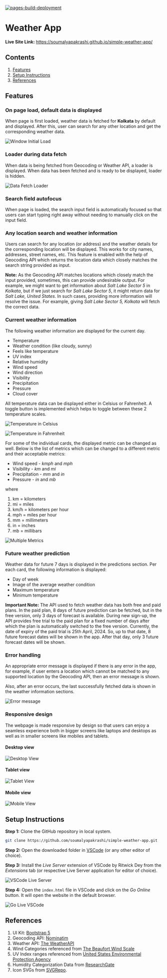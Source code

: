 [![pages-build-deployment](https://github.com/soumalyapakrashi/simple-weather-app/actions/workflows/pages/pages-build-deployment/badge.svg)](https://github.com/soumalyapakrashi/simple-weather-app/actions/workflows/pages/pages-build-deployment)

# Weather App

**Live Site Link:** https://soumalyapakrashi.github.io/simple-weather-app/

## Contents

1. [Features](#features)
2. [Setup Instructions](#setup-instructions)
3. [References](#references)

## Features

### On page load, default data is displayed

When page is first loaded, weather data is fetched for **Kolkata** by default and displayed. After this, user can search for any other location and get the corresponding weather data.

![Window Initial Load](assets/img/window-initial-load.jpg)

### Loader during data fetch

When data is being fetched from Geocoding or Weather API, a loader is displayed. When data has been fetched and is ready to be displayed, loader is hidden.

![Data Fetch Loader](assets/img/loader-during-data-fetch.jpg)

### Search field autofocus

When page is loaded, the search input field is automatically focused so that users can start typing right away without needing to manually click on the input field.

### Any location search and weather information

Users can search for any location (or address) and the weather details for the corresponding location will be displayed. This works for city names, addresses, street names, etc. This feature is enabled with the help of Geocoding API which returns the location data which closely matches the search string provided as input.

**Note:** As the Geocoding API matches locations which closely match the input provided, sometimes, this can provide undesirable output. For example, we might want to get information about _Salt Lake Sector 5_ in _Kolkata_, but if we just search for _Salt Lake Sector 5_, it might return data for _Salt Lake, United States_. In such cases, providing more information will resolve the issue. For example, giving _Salt Lake Sector 5, Kolkata_ will fetch the correct data.

### Current weather information

The following weather information are displayed for the current day.

* Temperature
* Weather condition (like cloudy, sunny)
* Feels like temperature
* UV index
* Relative humidity
* Wind speed
* Wind direction
* Visibility
* Precipitation
* Pressure
* Cloud cover

All temperature data can be displayed either in Celsius or Fahrenheit. A toggle button is implemented which helps to toggle between these 2 temperature scales.

![Temperature in Celsius](assets/img/temperature-celsius.jpg)

![Temperature in Fahrenheit](assets/img/temperature-fahrenheit.jpg)

For some of the individual cards, the displayed metric can be changed as well. Below is the list of metrics which can be changed to a different metric and their acceptable metrics:

* Wind speed - _kmph_ and _mph_
* Visibility - _km_ and _mi_
* Precipitation - _mm_ and _in_
* Pressure - _in_ and _mb_

where

1. km = kilometers
2. mi = miles
3. km/h = kilometers per hour
4. mph = miles per hour
5. mm = millimeters
5. in = inches
6. mb = millibars

![Multiple Metrics](assets/img/multiple-metrics.jpg)

### Future weather prediction

Weather data for future 7 days is displayed in the predictions section. Per each card, the following information is displayed:

* Day of week
* Image of the average weather condition
* Maximum temperature
* Minimum temperature

**Important Note:** The API used to fetch weather data has both free and paid plans. In the paid plan, 8 days of future prediction can be fetched, but in the free version, only 3 days of forecast is available. During new sign-up, the API provides free trial to the paid plan for a fixed number of days after which the plan is automatically switched to the free version. Currently, the date of expiry of the paid trial is 25th April, 2024. So, up to that date, 8 future forecast dates will be shown in the app. After that day, only 3 future forecast dates will be shown.

### Error handling

An appropriate error message is displayed if there is any error in the app, for example, if user enters a location which cannot be matched to any supported location by the Geocoding API, then an error message is shown.

Also, after an error occurs, the last successfully fetched data is shown in the weather information sections.

![Error message](assets/img/error.jpg)

### Responsive design

The webpage is made responsive by design so that users can enjoy a seamless experience both in bigger screens like laptops and desktops as well as in smaller screens like mobiles and tablets.

#### Desktop view

![Desktop View](assets/img/desktop-view.jpg)

#### Tablet view

![Tablet View](assets/img/tablet-view.jpg)

#### Mobile view

![Mobile View](assets/img/mobile-view.jpg)

## Setup Instructions

**Step 1:** Clone the GitHub repository in local system.

```bash
git clone https://github.com/soumalyapakrashi/simple-weather-app.git
```

**Step 2:** Open the downloaded folder in [VSCode](https://code.visualstudio.com/) (or any other editor of choice).

**Step 3:** Install the _Live Server_ extension of VSCode by Ritwick Dey from the _Extensions_ tab (or respective Live Server application for editor of choice).

![VSCode Live Server](assets/img/live-server-vscode.jpg)

**Step 4:** Open the `index.html` file in VSCode and click on the _Go Online_ button. It will open the website in the default browser.

![Go Live VSCode](assets/img/go-live-vscode.jpg)

## References

1. UI Kit: [Bootstrap 5](https://getbootstrap.com/)
2. Geocoding API: [Nominatim](https://nominatim.org/)
3. Weather API: [The WeatherAPI](https://www.weatherapi.com/)
4. Wind Categories referenced from [The Beaufort Wind Scale](https://www.rmets.org/metmatters/beaufort-wind-scale)
5. UV Index ranges referenced from [United States Environmental Protection Agency](https://www.epa.gov/sites/default/files/documents/uviguide.pdf)
6. Humidity Categorization Data from [ResearchGate](https://www.researchgate.net/figure/Relative-humidity-categorization_tbl1_42385503)
7. Icon SVGs from [SVGRepo](https://www.svgrepo.com/).
